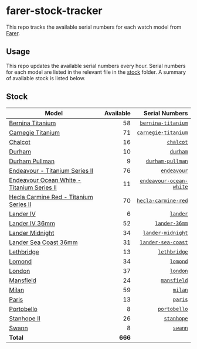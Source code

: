 # farer-stock-tracker

This repo tracks the available serial numbers for each watch model from [Farer](https://farer.com).

## Usage

This repo updates the available serial numbers every hour. Serial numbers for each model are listed in the relevant file in the [stock](./stock) folder. A summary of available stock is listed below.

## Stock

| Model | Available | Serial Numbers |
| ----- | --------: | -------------: |
| [Bernina Titanium](https://usd.farer.com/products/bernina-titanium) | 58 | [`bernina-titanium`](./stock/bernina-titanium) |
| [Carnegie Titanium](https://usd.farer.com/products/carnegie-titanium) | 71 | [`carnegie-titanium`](./stock/carnegie-titanium) |
| [Chalcot](https://usd.farer.com/products/chalcot) | 16 | [`chalcot`](./stock/chalcot) |
| [Durham](https://usd.farer.com/products/durham) | 10 | [`durham`](./stock/durham) |
| [Durham Pullman](https://usd.farer.com/products/durham-pullman) | 9 | [`durham-pullman`](./stock/durham-pullman) |
| [Endeavour - Titanium Series II](https://usd.farer.com/products/endeavour) | 76 | [`endeavour`](./stock/endeavour) |
| [Endeavour Ocean White - Titanium Series II](https://usd.farer.com/products/endeavour-ocean-white) | 11 | [`endeavour-ocean-white`](./stock/endeavour-ocean-white) |
| [Hecla Carmine Red - Titanium Series II](https://usd.farer.com/products/hecla-carmine-red) | 70 | [`hecla-carmine-red`](./stock/hecla-carmine-red) |
| [Lander IV](https://usd.farer.com/products/lander) | 6 | [`lander`](./stock/lander) |
| [Lander IV 36mm](https://usd.farer.com/products/lander-36mm) | 52 | [`lander-36mm`](./stock/lander-36mm) |
| [Lander Midnight](https://usd.farer.com/products/lander-midnight) | 34 | [`lander-midnight`](./stock/lander-midnight) |
| [Lander Sea Coast 36mm](https://usd.farer.com/products/lander-sea-coast) | 31 | [`lander-sea-coast`](./stock/lander-sea-coast) |
| [Lethbridge](https://usd.farer.com/products/lethbridge) | 13 | [`lethbridge`](./stock/lethbridge) |
| [Lomond](https://usd.farer.com/products/lomond) | 34 | [`lomond`](./stock/lomond) |
| [London](https://usd.farer.com/products/london) | 37 | [`london`](./stock/london) |
| [Mansfield](https://usd.farer.com/products/mansfield) | 24 | [`mansfield`](./stock/mansfield) |
| [Milan](https://usd.farer.com/products/milan) | 59 | [`milan`](./stock/milan) |
| [Paris](https://usd.farer.com/products/paris) | 13 | [`paris`](./stock/paris) |
| [Portobello](https://usd.farer.com/products/portobello) | 8 | [`portobello`](./stock/portobello) |
| [Stanhope II](https://usd.farer.com/products/stanhope) | 26 | [`stanhope`](./stock/stanhope) |
| [Swann](https://usd.farer.com/products/swann) | 8 | [`swann`](./stock/swann) |
| **Total** | **666** | |
